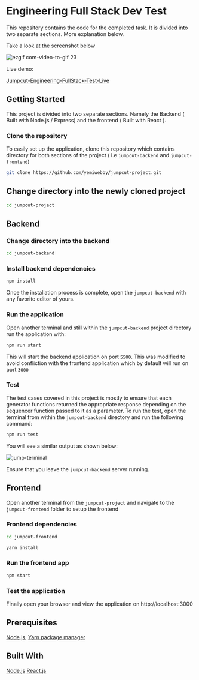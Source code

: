 # Engineering Full Stack Dev Test

This repository contains the code for the completed task. It is divided into two separate sections. More explanation below.

Take a look at the screenshot below

![ezgif com-video-to-gif 23](https://user-images.githubusercontent.com/19610753/50707672-f03e5600-1061-11e9-8dbd-ede0e28524bb.gif)

Live demo:

[Jumpcut-Engineering-FullStack-Test-Live](https://jumpcut-frontend-app.herokuapp.com/)


## Getting Started
This project is divided into two separate sections. Namely the Backend ( Built with Node.js / Express) and the frontend ( Built with React ).

### Clone the repository
To easily set up the application, clone this repository which contains directory for both sections of the project ( i.e `jumpcut-backend` and `jumpcut-frontend`)

```bash
git clone https://github.com/yemiwebby/jumpcut-project.git
```

## Change directory into the newly cloned project
```bash
cd jumpcut-project
```

## Backend
### Change directory into the backend
```bash
cd jumpcut-backend
```

### Install backend dependencies

```bash
npm install
```
Once the installation process is complete, open the `jumpcut-backend` with any favorite editor of yours.

### Run the application
Open another terminal and still within the `jumpcut-backend` project directory run the application with:

```bash
npm run start
```

This will start the backend application on port `5500`. This was modified to avoid confliction with the frontend application which by default will run on port `3000`

### Test 
The test cases covered in this project is mostly to ensure that each generator functions returned the appropriate response depending on the sequencer function passed to it as a parameter.
To run the test, open the terminal from within the `jumpcut-backend` directory and run the following command:

```bash
npm run test
```

You will see a similar output as shown below:

![jump-terminal](https://user-images.githubusercontent.com/19610753/50708531-e9fda900-1064-11e9-9f6d-8900fd29a24a.png)

Ensure that you leave the `jumpcut-backend` server running.


## Frontend
Open another terminal from the `jumpcut-project` and navigate to the `jumpcut-frontend` folder to setup the frontend

### Frontend dependencies

```bash
cd jumpcut-frontend

yarn install
```

### Run the frontend app

```bash
npm start
```


### Test the application
Finally open your browser and view the application on http://localhost:3000


## Prerequisites
 [Node.js](https://nodejs.org/en/), [Yarn package manager](https://yarnpkg.com/lang/en/docs/install/#mac-stable)


## Built With
[Node.js]()
[React.js]()